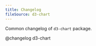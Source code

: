 ```yaml
---
title: Changelog
fileSource: d3-chart
---
```


Common changelog of `d3-chart` package.

@changelog d3-chart
